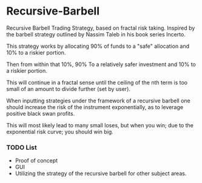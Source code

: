 # Recursive-Barbell
Recursive Barbell Trading Strategy, based on fractal risk taking. Inspired by the barbell strategy outlined by Nassim Taleb in his book series Incerto.


This strategy works by allocating 90% of funds to a "safe" allocation and 10% to a riskier portion.

Then from within that 10%, 90% To a relatively safer investment and 10% to a riskier portion.

This will continue in a fractal sense until the ceiling of the nth term is too small of an amount to divide further (set by user).

When inputting strategies under the framework of a recursive barbell one should increase the risk of the instrument exponentially, as to leverage positive black swan profits. 

This will most likely lead to many small loses, but when you win; due to the exponential risk curve; you should win big. 


### TODO List

- Proof of concept
- GUI
- Utilizing the strategy of the recursive barbell for other subject areas.

